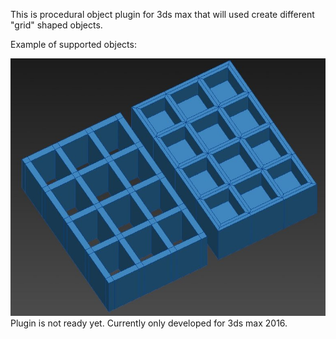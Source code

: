This is procedural object plugin for 3ds max that will used create different "grid" shaped objects.

Example of supported objects:

![screenshot_1.jpg](screenshot_1.jpg)
Plugin is not ready yet. Currently only developed for 3ds max 2016.